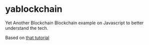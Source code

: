 # yablockchain
Yet Another Blockchain
Blockchain example on Javascript to better understand the tech.

Based on [that tutorial](https://www.youtube.com/watch?v=fRV6cGXVQ4I)